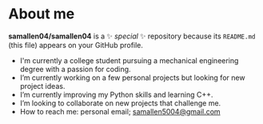 # About me


**samallen04/samallen04** is a ✨ _special_ ✨ repository because its `README.md` (this file) appears on your GitHub profile.


- I'm currently a college student pursuing a mechanical engineering degree with a passion for coding.
- I’m currently working on a few personal projects but looking for new project ideas.
- I’m currently improving my Python skills and learning C++.
- I’m looking to collaborate on new projects that challenge me.
- How to reach me: personal email; samallen5004@gmail.com


